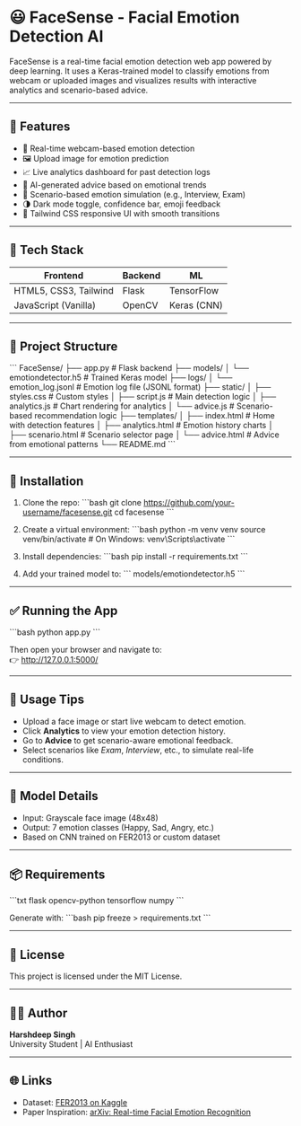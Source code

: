 # 😃 FaceSense - Facial Emotion Detection AI

FaceSense is a real-time facial emotion detection web app powered by deep learning. It uses a Keras-trained model to classify emotions from webcam or uploaded images and visualizes results with interactive analytics and scenario-based advice.

---

## 🚀 Features

- 📸 Real-time webcam-based emotion detection  
- 🖼️ Upload image for emotion prediction  
- 📈 Live analytics dashboard for past detection logs  
- 🧠 AI-generated advice based on emotional trends  
- 🧪 Scenario-based emotion simulation (e.g., Interview, Exam)  
- 🌗 Dark mode toggle, confidence bar, emoji feedback  
- 🎨 Tailwind CSS responsive UI with smooth transitions  

---

## 🧰 Tech Stack

| Frontend               | Backend    | ML            |
|------------------------|------------|---------------|
| HTML5, CSS3, Tailwind  | Flask      | TensorFlow    |
| JavaScript (Vanilla)   | OpenCV     | Keras (CNN)   |

---

## 📁 Project Structure

\`\`\`
FaceSense/
├── app.py                         # Flask backend
├── models/
│   └── emotiondetector.h5        # Trained Keras model
├── logs/
│   └── emotion_log.jsonl         # Emotion log file (JSONL format)
├── static/
│   ├── styles.css                # Custom styles
│   ├── script.js                 # Main detection logic
│   ├── analytics.js              # Chart rendering for analytics
│   └── advice.js                 # Scenario-based recommendation logic
├── templates/
│   ├── index.html                # Home with detection features
│   ├── analytics.html            # Emotion history charts
│   ├── scenario.html             # Scenario selector page
│   └── advice.html               # Advice from emotional patterns
└── README.md
\`\`\`

---

## 🧪 Installation

1. Clone the repo:
\`\`\`bash
git clone https://github.com/your-username/facesense.git
cd facesense
\`\`\`

2. Create a virtual environment:
\`\`\`bash
python -m venv venv
source venv/bin/activate  # On Windows: venv\Scripts\activate
\`\`\`

3. Install dependencies:
\`\`\`bash
pip install -r requirements.txt
\`\`\`

4. Add your trained model to:
\`\`\`
models/emotiondetector.h5
\`\`\`

---

## ✅ Running the App

\`\`\`bash
python app.py
\`\`\`

Then open your browser and navigate to:  
👉 http://127.0.0.1:5000/

---

## 📌 Usage Tips

- Upload a face image or start live webcam to detect emotion.
- Click **Analytics** to view your emotion detection history.
- Go to **Advice** to get scenario-aware emotional feedback.
- Select scenarios like *Exam*, *Interview*, etc., to simulate real-life conditions.

---

## 🧠 Model Details

- Input: Grayscale face image (48x48)
- Output: 7 emotion classes (Happy, Sad, Angry, etc.)
- Based on CNN trained on FER2013 or custom dataset

---

## 📦 Requirements

\`\`\`txt
flask
opencv-python
tensorflow
numpy
\`\`\`

Generate with:
\`\`\`bash
pip freeze > requirements.txt
\`\`\`

---

## 📜 License

This project is licensed under the MIT License.

---

## 🙋‍♂️ Author

**Harshdeep Singh**  
University Student | AI Enthusiast

---

## 🌐 Links

- Dataset: [FER2013 on Kaggle](https://www.kaggle.com/datasets/msambare/fer2013)
- Paper Inspiration: [arXiv: Real-time Facial Emotion Recognition](https://arxiv.org/abs/2004.09145)
